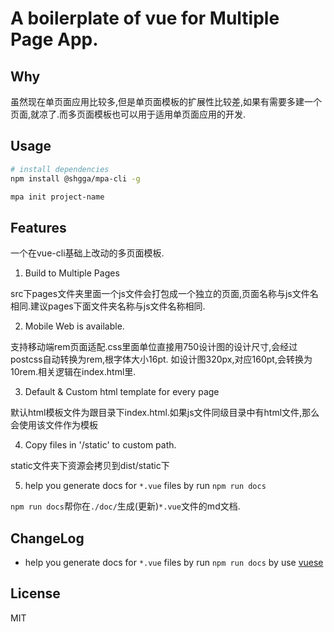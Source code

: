 # A boilerplate of vue for Multiple Page App.

## Why

虽然现在单页面应用比较多,但是单页面模板的扩展性比较差,如果有需要多建一个页面,就凉了.而多页面模板也可以用于适用单页面应用的开发.

## Usage

``` bash
# install dependencies
npm install @shgga/mpa-cli -g

mpa init project-name
```

## Features

一个在vue-cli基础上改动的多页面模板.

1. Build to Multiple Pages

src下pages文件夹里面一个js文件会打包成一个独立的页面,页面名称与js文件名相同.建议pages下面文件夹名称与js文件名称相同.

2. Mobile Web is available.

支持移动端rem页面适配.css里面单位直接用750设计图的设计尺寸,会经过postcss自动转换为rem,根字体大小16pt. 如设计图320px,对应160pt,会转换为10rem.相关逻辑在index.html里.

3. Default & Custom html template for every page

默认html模板文件为跟目录下index.html.如果js文件同级目录中有html文件,那么会使用该文件作为模板

4. Copy files in '/static' to custom path.

static文件夹下资源会拷贝到dist/static下

5. help you generate docs for `*.vue` files by run `npm run docs`

`npm run docs`帮你在`./doc/`生成(更新)`*.vue`文件的md文档.

## ChangeLog

+ help you generate docs for `*.vue` files by run `npm run docs` by use [vuese](https://github.com/HcySunYang/vuese)

## License

MIT
